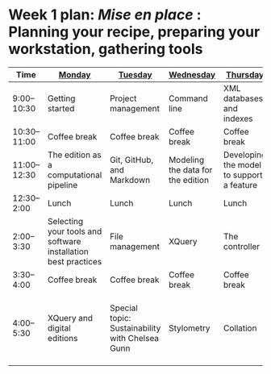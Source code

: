 # Week 1 plan: *Mise en place* : Planning your recipe, preparing your workstation, gathering tools

Time | [Monday](week_1_day_1_plan.md) |[Tuesday](week_1_day_2_plan.md) |[Wednesday](week_1_day_3_plan.md) |[Thursday](week_1_day_4_plan.md) |[Friday](week_1_day_5_plan.md) |
---- | ---- | ---- | ---- | ---- | ----
9:00–10:30 |  Getting started | Project management | Command line | XML databases and indexes | ODDs and collaborative encoding 
10:30–11:00 |  Coffee break | Coffee break | Coffee break | Coffee break | Coffee break 
11:00–12:30 |  The edition as a computational pipeline | Git, GitHub, and Markdown | Modeling the data for the edition | Developing the model to support a feature | Git and GitHub in Real Life 
12:30–2:00 |  Lunch | Lunch | Lunch | Lunch | Lunch 
2:00–3:30 |  Selecting your tools and software installation best practices | File management | XQuery | The controller | Search functionality 
3:30–4:00 |  Coffee break | Coffee break | Coffee break | Coffee break | Coffee break 
4:00–5:30 |  XQuery and digital editions | Special topic: Sustainability with Chelsea Gunn | Stylometry | Collation | International Image Interoperability Framework (IIIF) and Linked Open Data (LOD) 

